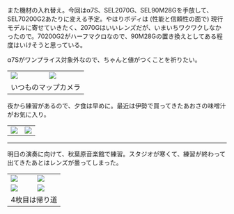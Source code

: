 また機材の入れ替え。今回はα7S、SEL2070G、SEL90M28Gを手放して、SEL70200G2あたりに変える予定。やはりボディは (性能と信頼性の面で) 現行モデルに寄せていきたく、2070Gはいいレンズだが、いまいちワクワクしなかったので。70200G2がハーフマクロなので、90M28Gの置き換えとしてある程度はいけそうと思っている。

α7Sがワンプライス対象外なので、ちゃんと値がつくことを祈りたい。

<table>
  <tr>
    <td><img class="caption" src="https://photos.apkas.net/medium/202409/20240911-113423.webp" /></td>
    <td><img class="caption" src="https://photos.apkas.net/medium/202409/20240911-130851.webp" /></td>
  </tr>
  <tr>
    <td colspan="2">いつものマップカメラ</td>
  </tr>
</table>

夜から練習があるので、夕食は早めに。最近は伊勢で買ってきたあおさの味噌汁がお気に入り。

<table>
  <tr>
    <td><img src="https://photos.apkas.net/medium/202409/20240911-160803.webp" /></td>
    <td><img src="https://photos.apkas.net/medium/202409/20240911-162449.webp" /></td>
  </tr>
</table>

---

明日の演奏に向けて、秋葉原音楽館で練習。スタジオが寒くて、練習が終わって出てきたあとはレンズが曇ってしまった。

<table>
  <tr>
    <td><img class="top" src="https://photos.apkas.net/medium/202409/20240911-194229.webp" /></td>
    <td><img class="top" src="https://photos.apkas.net/medium/202409/20240911-194516.webp" /></td>
  </tr>
  <tr>
    <td><img class="bottom-caption" src="https://photos.apkas.net/medium/202409/20240911-194531.webp" /></td>
    <td><img class="bottom-caption" src="https://photos.apkas.net/medium/202409/20240911-220603.webp" /></td>
  </tr>
  <tr>
    <td colspan="2">4枚目は帰り道</td>
  </tr>
</table>
